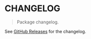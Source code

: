 # CHANGELOG

> Package changelog.

See [GitHub Releases](https://github.com/stdlib-js/array-cartesian-product/releases) for the changelog.